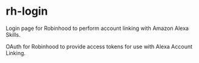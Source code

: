 # rh-login
Login page for Robinhood to perform account linking with Amazon Alexa Skills.

OAuth for Robinhood to provide access tokens for use with Alexa Account Linking.
